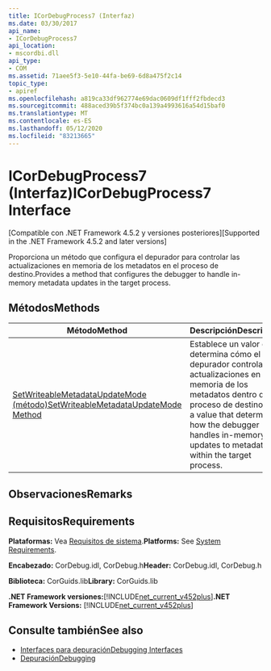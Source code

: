 ```yaml
---
title: ICorDebugProcess7 (Interfaz)
ms.date: 03/30/2017
api_name:
- ICorDebugProcess7
api_location:
- mscordbi.dll
api_type:
- COM
ms.assetid: 71aee5f3-5e10-44fa-be69-6d8a475f2c14
topic_type:
- apiref
ms.openlocfilehash: a819ca33df962774e69dac0609df1fff2fbdecd3
ms.sourcegitcommit: 488aced39b5f374bc0a139a4993616a54d15baf0
ms.translationtype: MT
ms.contentlocale: es-ES
ms.lasthandoff: 05/12/2020
ms.locfileid: "83213665"
---
```

# <a name="icordebugprocess7-interface"></a><span data-ttu-id="19e03-102">ICorDebugProcess7 (Interfaz)</span><span class="sxs-lookup"><span data-stu-id="19e03-102">ICorDebugProcess7 Interface</span></span>
<span data-ttu-id="19e03-103">[Compatible con .NET Framework 4.5.2 y versiones posteriores]</span><span class="sxs-lookup"><span data-stu-id="19e03-103">[Supported in the .NET Framework 4.5.2 and later versions]</span></span>  
  
 <span data-ttu-id="19e03-104">Proporciona un método que configura el depurador para controlar las actualizaciones en memoria de los metadatos en el proceso de destino.</span><span class="sxs-lookup"><span data-stu-id="19e03-104">Provides a method that configures the debugger to handle in-memory metadata updates in the target process.</span></span>  
  
## <a name="methods"></a><span data-ttu-id="19e03-105">Métodos</span><span class="sxs-lookup"><span data-stu-id="19e03-105">Methods</span></span>  
  
|<span data-ttu-id="19e03-106">Método</span><span class="sxs-lookup"><span data-stu-id="19e03-106">Method</span></span>|<span data-ttu-id="19e03-107">Descripción</span><span class="sxs-lookup"><span data-stu-id="19e03-107">Description</span></span>|  
|------------|-----------------|  
|[<span data-ttu-id="19e03-108">SetWriteableMetadataUpdateMode (método)</span><span class="sxs-lookup"><span data-stu-id="19e03-108">SetWriteableMetadataUpdateMode Method</span></span>](icordebugprocess7-setwriteablemetadataupdatemode-method.md)|<span data-ttu-id="19e03-109">Establece un valor que determina cómo el depurador controla las actualizaciones en memoria de los metadatos dentro del proceso de destino.</span><span class="sxs-lookup"><span data-stu-id="19e03-109">Sets a value that determines how the debugger handles in-memory updates to metadata within the target process.</span></span>|  
  
## <a name="remarks"></a><span data-ttu-id="19e03-110">Observaciones</span><span class="sxs-lookup"><span data-stu-id="19e03-110">Remarks</span></span>  
  
## <a name="requirements"></a><span data-ttu-id="19e03-111">Requisitos</span><span class="sxs-lookup"><span data-stu-id="19e03-111">Requirements</span></span>  
 <span data-ttu-id="19e03-112">**Plataformas:** Vea [Requisitos de sistema](../../get-started/system-requirements.md).</span><span class="sxs-lookup"><span data-stu-id="19e03-112">**Platforms:** See [System Requirements](../../get-started/system-requirements.md).</span></span>  
  
 <span data-ttu-id="19e03-113">**Encabezado:** CorDebug.idl, CorDebug.h</span><span class="sxs-lookup"><span data-stu-id="19e03-113">**Header:** CorDebug.idl, CorDebug.h</span></span>  
  
 <span data-ttu-id="19e03-114">**Biblioteca:** CorGuids.lib</span><span class="sxs-lookup"><span data-stu-id="19e03-114">**Library:** CorGuids.lib</span></span>  
  
 <span data-ttu-id="19e03-115">**.NET Framework versiones:**[!INCLUDE[net_current_v452plus](../../../../includes/net-current-v452plus-md.md)]</span><span class="sxs-lookup"><span data-stu-id="19e03-115">**.NET Framework Versions:** [!INCLUDE[net_current_v452plus](../../../../includes/net-current-v452plus-md.md)]</span></span>  
  
## <a name="see-also"></a><span data-ttu-id="19e03-116">Consulte también</span><span class="sxs-lookup"><span data-stu-id="19e03-116">See also</span></span>

- [<span data-ttu-id="19e03-117">Interfaces para depuración</span><span class="sxs-lookup"><span data-stu-id="19e03-117">Debugging Interfaces</span></span>](debugging-interfaces.md)
- [<span data-ttu-id="19e03-118">Depuración</span><span class="sxs-lookup"><span data-stu-id="19e03-118">Debugging</span></span>](index.md)
